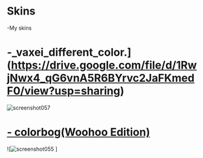 # Skins
-My skins


 # -_vaxei_different_color.](https://drive.google.com/file/d/1RwjNwx4_qG6vnA5R6BYrvc2JaFKmedF0/view?usp=sharing)
 ![screenshot057](https://user-images.githubusercontent.com/96342426/146644552-d988a926-e1a8-44cd-8059-8f36d2284438.jpg)
 
  

# [- colorbog(Woohoo Edition)](https://mega.nz/file/YeY2iRiJ#HAa1LmI1PI6fXyd-BoyLYYMJZD7dgnvVRdLYfvIi-cE) 
![![screenshot055](https://user-images.githubusercontent.com/96342426/146645890-acd22bfe-cff8-47a3-ab06-8f49862f65ff.jpg)
]
